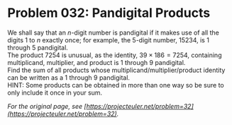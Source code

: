 # Problem 032: Pandigital Products
  
We shall say that an $n$-digit number is pandigital if it makes use of all the digits $1$ to $n$ exactly once; for example, the $5$-digit number, $15234$, is $1$ through $5$ pandigital.  
The product $7254$ is unusual, as the identity, $39 \times 186 = 7254$, containing multiplicand, multiplier, and product is $1$ through $9$ pandigital.  
Find the sum of all products whose multiplicand/multiplier/product identity can be written as a $1$ through $9$ pandigital.  
HINT: Some products can be obtained in more than one way so be sure to only include it once in your sum.  

*For the original page, see [https://projecteuler.net/problem=32](https://projecteuler.net/problem=32).*
